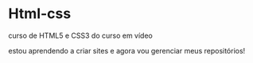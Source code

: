 # Html-css
 curso de HTML5 e CSS3 do curso em vídeo

 estou aprendendo a criar sites e agora vou gerenciar meus repositórios!
